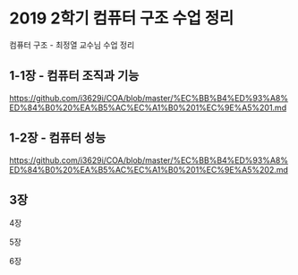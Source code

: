 # 2019 2학기 컴퓨터 구조 수업 정리

컴퓨터 구조 - 최정열 교수님 수업 정리

## 1-1장 - 컴퓨터 조직과 기능
https://github.com/i3629i/COA/blob/master/%EC%BB%B4%ED%93%A8%ED%84%B0%20%EA%B5%AC%EC%A1%B0%201%EC%9E%A5%201.md

## 1-2장 - 컴퓨터 성능 
https://github.com/i3629i/COA/blob/master/%EC%BB%B4%ED%93%A8%ED%84%B0%20%EA%B5%AC%EC%A1%B0%201%EC%9E%A5%202.md

## 3장

4장

5장

6장
